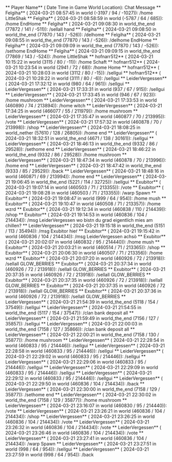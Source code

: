** Player Name** ( Date  Time in  Game World Location):  Chat Message
** Felgiha** ( 2024-03-21  08:57:45 in  world (-3197 / 94 / -1027)): /home LittleShak
** Felgiha** ( 2024-03-21  08:58:59 in  world (-5787 / 64 / 685)): /home EndHome
** Felgiha** ( 2024-03-21  09:08:30 in  world_the_end (77872 / 141 / -511)): /sellall hand
** Felgiha** ( 2024-03-21  09:08:50 in  world_the_end (77870 / 143 / -526)): /delhome
** Felgiha** ( 2024-03-21  09:08:55 in  world_the_end (77870 / 143 / -526)): /delhome EndHome
** Felgiha** ( 2024-03-21  09:09:09 in  world_the_end (77870 / 143 / -526)): /sethome EndHome
** Felgiha** ( 2024-03-21  09:09:15 in  world_the_end (77869 / 143 / -524)): /home LittleShak
** hofnarr512** ( 2024-03-21  10:15:22 in  world (3115 / 80 / -11)): /home Schaft
** hofnarr512** ( 2024-03-21  10:23:54 in  world (2941 / 72 / 68)): /home Home
** hofnarr512** ( 2024-03-21  10:28:03 in  world (3112 / 80 / -15)): /sellgui
** hofnarr512** ( 2024-03-21  10:28:22 in  world (3111 / 80 / -6)): /sellgui
** LeiderVergessen** ( 2024-03-21  17:32:12 in  world (980 / 64 / 961)): /sellgui
** LeiderVergessen** ( 2024-03-21  17:33:31 in  world (937 / 67 / 915)): /sellgui
** LeiderVergessen** ( 2024-03-21  17:33:45 in  world (946 / 67 / 923)): /home mushroom
** LeiderVergessen** ( 2024-03-21  17:33:53 in  world (460890 / 74 / 213894)): /home witch
** LeiderVergessen** ( 2024-03-21  17:34:25 in  world (466077 / 55 / 211979)): /home mushroom
** LeiderVergessen** ( 2024-03-21  17:35:47 in  world (460877 / 70 / 213995)): /vote
** LeiderVergessen** ( 2024-03-21  17:57:32 in  world (460878 / 70 / 213998)): /shop
** LeiderVergessen** ( 2024-03-21  18:08:25 in  world_nether (57610 / 128 / 26805)): /home end
** LeiderVergessen** ( 2024-03-21  18:32:51 in  world_the_end (4671 / 138 / 30161)): /sellgui
** LeiderVergessen** ( 2024-03-21  18:46:13 in  world_the_end (9332 / 86 / 29528)): /sethome end
** LeiderVergessen** ( 2024-03-21  18:46:22 in  world_the_end (9332 / 86 / 29528)): /home mushroom
** LeiderVergessen** ( 2024-03-21  18:47:34 in  world (460878 / 70 / 213996)): /home end
** LeiderVergessen** ( 2024-03-21  18:47:42 in  world_the_end (9333 / 85 / 29529)): /back
** LeiderVergessen** ( 2024-03-21  18:48:16 in  world (460871 / 69 / 213994)): /home end
** LeiderVergessen** ( 2024-03-21  19:06:45 in  world_the_end (5221 / 114 / 32725)): /sellgui
** Exubitor** ( 2024-03-21  19:07:14 in  world (460503 / 71 / 213355)): /vote
** Exubitor** ( 2024-03-21  19:08:28 in  world (460503 / 71 / 213355)): /warp Spawn
** Exubitor** ( 2024-03-21  19:08:47 in  world (999 / 64 / 954)): /home mush
** Exubitor** ( 2024-03-21  19:10:47 in  world (460508 / 71 / 213357)): /home wzrd
** Exubitor** ( 2024-03-21  19:12:34 in  world (460838 / 110 / 214439)): /shop
** Exubitor** ( 2024-03-21  19:14:53 in  world (460836 / 104 / 214434)): /msg LeiderVergessen wo bistn du grad eigentlich mies am chillen?
** LeiderVergessen** ( 2024-03-21  19:15:18 in  world_the_end (5151 / 113 / 35494)): /msg Exubitor hieŕ
** Exubitor** ( 2024-03-21  19:15:42 in  world (460836 / 104 / 214434)): /msg LeiderVergessen achsò
** Exubitor** ( 2024-03-21  20:02:07 in  world (460832 / 95 / 214440)): /home mush
** Exubitor** ( 2024-03-21  20:03:21 in  world (460514 / 71 / 213365)): /shop
** Exubitor** ( 2024-03-21  20:06:30 in  world (460507 / 71 / 213356)): /home wzrd
** Exubitor** ( 2024-03-21  20:07:20 in  world (460926 / 72 / 213918)): /sellall GLOW_BERRIES
** Exubitor** ( 2024-03-21  20:37:34 in  world (460926 / 72 / 213918)): /sellall GLOW_BERRIES
** Exubitor** ( 2024-03-21  20:37:35 in  world (460926 / 72 / 213918)): /sellall GLOW_BERRIES
** Exubitor** ( 2024-03-21  20:37:35 in  world (460926 / 72 / 213918)): /sellall GLOW_BERRIES
** Exubitor** ( 2024-03-21  20:37:35 in  world (460926 / 72 / 213918)): /sellall GLOW_BERRIES
** Exubitor** ( 2024-03-21  20:37:36 in  world (460926 / 72 / 213918)): /sellall GLOW_BERRIES
** LeiderVergessen** ( 2024-03-21  21:54:39 in  world_the_end (5118 / 154 / 37549)): /sellgui
** LeiderVergessen** ( 2024-03-21  21:54:55 in  world_the_end (5117 / 154 / 37547)): /clan bank deposit all
** LeiderVergessen** ( 2024-03-21  21:59:49 in  world_the_end (7156 / 127 / 35857)): /sellgui
** LeiderVergessen** ( 2024-03-21  22:00:03 in  world_the_end (7158 / 127 / 35866)): /clan bank deposit all
** LeiderVergessen** ( 2024-03-21  22:00:21 in  world_the_end (7158 / 130 / 35877)): /home mushroom
** LeiderVergessen** ( 2024-03-21  22:28:54 in  world (460833 / 95 / 214446)): /sellgui
** LeiderVergessen** ( 2024-03-21  22:28:58 in  world (460833 / 95 / 214446)): /sellgui
** LeiderVergessen** ( 2024-03-21  22:29:02 in  world (460833 / 95 / 214446)): /sellgui
** LeiderVergessen** ( 2024-03-21  22:29:06 in  world (460833 / 95 / 214446)): /sellgui
** LeiderVergessen** ( 2024-03-21  22:29:09 in  world (460833 / 95 / 214446)): /sellgui
** LeiderVergessen** ( 2024-03-21  22:29:12 in  world (460833 / 95 / 214446)): /sellgui
** LeiderVergessen** ( 2024-03-21  22:29:50 in  world (460836 / 104 / 214434)): /back
** LeiderVergessen** ( 2024-03-21  22:30:00 in  world_the_end (7158 / 129 / 35877)): /sethome end
** LeiderVergessen** ( 2024-03-21  22:30:02 in  world_the_end (7158 / 129 / 35877)): /home mushroom
** LeiderVergessen** ( 2024-03-21  23:16:07 in  world (460830 / 95 / 214440)): /vote
** LeiderVergessen** ( 2024-03-21  23:26:21 in  world (460836 / 104 / 214434)): /shop
** LeiderVergessen** ( 2024-03-21  23:26:25 in  world (460836 / 104 / 214434)): /vote
** LeiderVergessen** ( 2024-03-21  23:26:32 in  world (460836 / 104 / 214434)): /vote
** LeiderVergessen** ( 2024-03-21  23:26:46 in  world (460836 / 104 / 214434)): /vote
** LeiderVergessen** ( 2024-03-21  23:27:41 in  world (460836 / 104 / 214434)): /warp Spawn
** LeiderVergessen** ( 2024-03-21  23:27:51 in  world (998 / 64 / 954)): /sellgui
** LeiderVergessen** ( 2024-03-21  23:27:59 in  world (998 / 64 / 954)): /back
